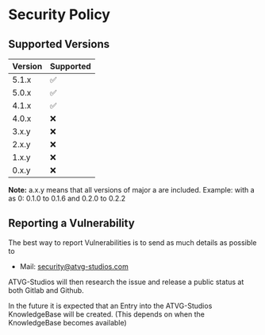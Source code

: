 # Security Policy

## Supported Versions

| Version | Supported          |
| ------- | ------------------ |
| 5.1.x   | :white_check_mark: |
| 5.0.x   | :white_check_mark: |
| 4.1.x   | :white_check_mark: |
| 4.0.x   | :x:                |
| 3.x.y   | :x:                |
| 2.x.y   | :x:                |
| 1.x.y   | :x:                |
| 0.x.y   | :x:                |

**Note:** a.x.y means that all versions of major a are included. Example: with a as 0: 0.1.0 to 0.1.6 and 0.2.0 to 0.2.2

## Reporting a Vulnerability

The best way to report Vulnerabilities is to send as much details as possible to

* Mail: [security@atvg-studios.com](mailto:security@atvg-studios.com)

ATVG-Studios will then research the issue and release a public status at both Gitlab and Github.

In the future it is expected that an Entry into the ATVG-Studios KnowledgeBase will be created.
(This depends on when the KnowledgeBase becomes available)